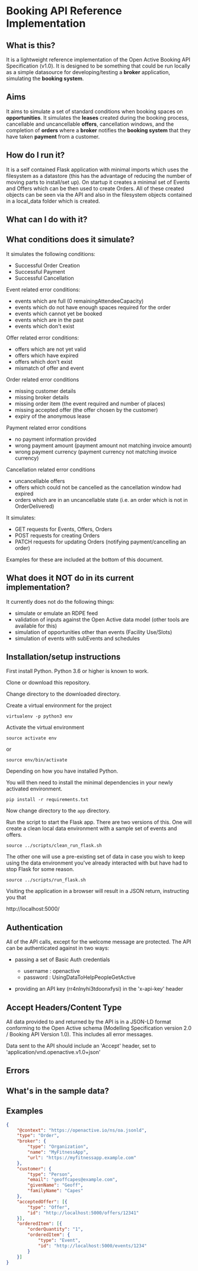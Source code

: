 # Booking API Reference Implementation

## What is this?

It is a lightweight reference implementation of the Open Active Booking API Specification (v1.0). It is designed to be something that could be run locally as a simple datasource for developing/testing a **broker** application, simulating the **booking system**.

## Aims

It aims to simulate a set of standard conditions when booking spaces on **opportunities**. It simulates the **leases** created during the booking process, cancellable and uncancellable **offers**, cancellation windows, and the completion of **orders**
where a **broker** notifies the **booking system** that they have taken **payment** from a customer.

## How do I run it?

It is a self contained Flask application with minimal imports which uses the filesystem as a datastore (this has the advantage of reducing the number of moving parts to install/set up). On startup it creates a minimal set of Events and Offers which can be
then used to create Orders. All of these created objects can be seen via the API and also in the filesystem objects contained in a
local_data folder which is created.

## What can I do with it?

## What conditions does it simulate?

It simulates the following conditions:

- Successful Order Creation
- Successful Payment
- Successful Cancellation

Event related error conditions:
- events which are full (0 remainingAttendeeCapacity)
- events which do not have enough spaces required for the order
- events which cannot yet be booked
- events which are in the past
- events which don't exist

Offer related error conditions:
- offers which are not yet valid
- offers which have expired
- offers which don't exist
- mismatch of offer and event

Order related error conditions
- missing customer details
- missing broker details
- missing order item (the event required and number of places)
- missing accepted offer (the offer chosen by the customer)
- expiry of the anonymous lease

Payment related error conditions
- no payment information provided
- wrong payment amount (payment amount not matching invoice amount)
- wrong payment currency (payment currency not matching invoice currency)

Cancellation related error conditions
- uncancellable offers
- offers which could not be cancelled as the cancellation window had expired
- orders which are in an uncancellable state (i.e. an order which is not in OrderDelivered)

It simulates:
- GET requests for Events, Offers, Orders
- POST requests for creating Orders
- PATCH requests for updating Orders (notifying payment/cancelling an order)

Examples for these are included at the bottom of this document.

## What does it NOT do in its current implementation?

It currently does not do the following things:

- simulate or emulate an RDPE feed
- validation of inputs against the Open Active data model (other tools are available for this)
- simulation of opportunities other than events (Facility Use/Slots)
- simulation of events with subEvents and schedules

## Installation/setup instructions

First install Python. Python 3.6 or higher is known to work.

Clone or download this repository.

Change directory to the downloaded directory.

Create a virtual environment for the project

`virtualenv -p python3 env`

Activate the virtual environment

`source activate env`

or

`source env/bin/activate`

Depending on how you have installed Python.

You will then need to install the minimal dependencies in your newly activated environment.

`pip install -r requirements.txt`

Now change directory to the `app` directory.

Run the script to start the Flask app. There are two versions of this. One will create a clean local data environment with a sample set of events and offers.

`source ../scripts/clean_run_flask.sh`

The other one will use a pre-existing set of data in case you wish to keep using the data environment you've already interacted with but have had to stop Flask for some reason.

`source ../scripts/run_flask.sh`

Visiting the application in a browser will result in a JSON return, instructing you that

http://localhost:5000/

## Authentication

All of the API calls, except for the welcome message are protected. The API can be authenticated against in two ways:

- passing a set of Basic Auth credentials
  - username : openactive
  - password : UsingDataToHelpPeopleGetActive

- providing an API key (rr4nlnyhi3tdoonxfysi) in the 'x-api-key' header

## Accept Headers/Content Type

All data provided to and returned by the API is in a JSON-LD format conforming to the Open Active schema (Modelling Specification version 2.0 / Booking API Version 1.0). This includes all error messages.

Data sent to the API should include an 'Accept' header, set to 'application/vnd.openactive.v1.0+json'

## Errors

## What's in the sample data?



## Examples


```json
{
	"@context": "https://openactive.io/ns/oa.jsonld",
	"type": "Order",
	"broker": {
		"type": "Organization",
		"name": "MyFitnessApp",
		"url": "https://myfitnessapp.example.com"
	},
	"customer": {
		"type": "Person",
		"email": "geoffcapes@example.com",
		"givenName": "Geoff",
		"familyName": "Capes"
	},
	"acceptedOffer": [{
		"type": "Offer",
		"id": "http://localhost:5000/offers/12341"
	}],
	"orderedItem": [{
		"orderQuantity": "1",
		"orderedItem": {
			"type": "Event",
			"id": "http://localhost:5000/events/1234"
		}
	}]
}
```
